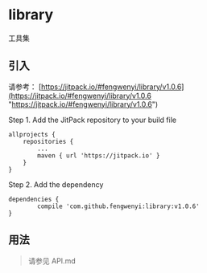 # library
工具集

## 引入

请参考：
[https://jitpack.io/#fengwenyi/library/v1.0.6](https://jitpack.io/#fengwenyi/library/v1.0.6 "https://jitpack.io/#fengwenyi/library/v1.0.6")


Step 1. Add the JitPack repository to your build file

	allprojects {
		repositories {
			...
			maven { url 'https://jitpack.io' }
		}
	}


Step 2. Add the dependency

	dependencies {
	        compile 'com.github.fengwenyi:library:v1.0.6'
	}


## 用法

> 请参见 API.md
